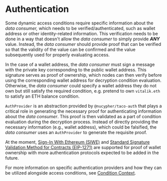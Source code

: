 # Authentication

Some dynamic access conditions require specific information about the _data consumer,_ which needs to be verified/authenticated, such as wallet address or other identity-related information. This verification needs to be done in a way that doesn't allow the _data consumer_ to simply provide _**ANY**_ value. Instead, the _data consumer_ should provide proof that can be verified so that the validity of the value can be confirmed and the value subsequently used for properly evaluating access.

In the case of a wallet address, the _data consumer_ must sign a message with the private key corresponding to the public wallet address. This signature serves as proof of ownership, which nodes can then verify before using the corresponding wallet address for decryption condition evaluation. Otherwise, the _data consumer_ could specify a wallet address they do not own but still satisfy the required condition, e.g. pretend to own `vitalik.eth` to satisfy an ETH balance condition.

`AuthProvider` is an abstraction provided by `@nucypher/taco-auth` that plays a critical role in generating the necessary proof for authenticating information about the _data consumer_. This proof is then validated as a part of condition evaluation during the decryption process. Instead of directly providing the necessary information (e.g., wallet address), which could be falsified, the _data consumer_ uses an `AuthProvider` to generate the requisite proof.&#x20;

At the moment,  [Sign-In With Ethereum (SIWE)](https://docs.login.xyz/general-information/siwe-overview/eip-4361)  and [Standard Signature Validation Method for Contracts (EIP-1271)](https://eips.ethereum.org/EIPS/eip-1271) are supported for proof of wallet ownership with more authentication protocols expected to be added in the future.

For more information on specific authentication providers and how they can be utilized alongside access conditions, see [Condition Context](conditioncontext-and-context-variables.md).

